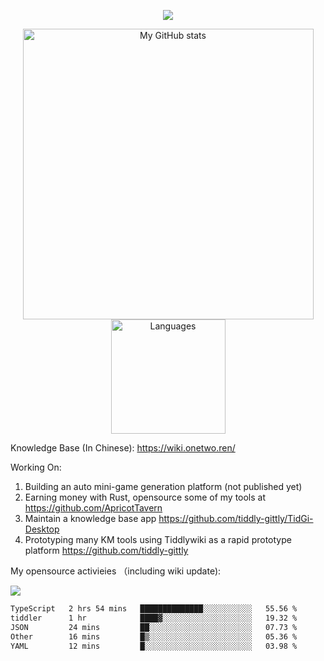 <a href="https://github.com/linonetwo">
    <p align="center">
        <img src="https://github-profile-trophy.vercel.app/?username=linonetwo&column=7&theme=onedark"/>
    </p>
</a>
<a align="center" href="https://github.com/linonetwo">
  <p align="center">
    <img src="https://github-readme-stats.vercel.app/api?username=linonetwo&show_icons=true&count_private=true" alt="My GitHub stats" width="465"/>
    <img src="https://github-readme-stats.vercel.app/api/top-langs/?username=linonetwo&layout=compact&langs_count=10" alt="Languages" height="183">
  </p>
</a>

Knowledge Base (In Chinese): https://wiki.onetwo.ren/

Working On: 

1. Building an auto mini-game generation platform (not published yet)
1. Earning money with Rust, opensource some of my tools at https://github.com/ApricotTavern
1. Maintain a knowledge base app https://github.com/tiddly-gittly/TidGi-Desktop
1. Prototyping many KM tools using Tiddlywiki as a rapid prototype platform https://github.com/tiddly-gittly

My opensource activieies （including wiki update):

![](https://visitor-badge.glitch.me/badge?page_id=linonetwo.linonetwo)

<!--START_SECTION:waka-->

```txt
TypeScript   2 hrs 54 mins   ██████████████░░░░░░░░░░░   55.56 %
tiddler      1 hr            ████▓░░░░░░░░░░░░░░░░░░░░   19.32 %
JSON         24 mins         ██░░░░░░░░░░░░░░░░░░░░░░░   07.73 %
Other        16 mins         █▒░░░░░░░░░░░░░░░░░░░░░░░   05.36 %
YAML         12 mins         █░░░░░░░░░░░░░░░░░░░░░░░░   03.98 %
```

<!--END_SECTION:waka-->

